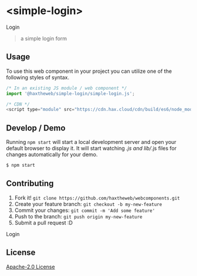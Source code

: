 # &lt;simple-login&gt;

Login
> a simple login form

## Usage
To use this web component in your project you can utilize one of the following styles of syntax.

```js
/* In an existing JS module / web component */
import '@haxtheweb/simple-login/simple-login.js';

/* CDN */
<script type="module" src="https://cdn.hax.cloud/cdn/build/es6/node_modules/@haxtheweb/simple-login/simple-login.js"></script>
```

## Develop / Demo
Running `npm start` will start a local development server and open your default browser to display it. It will start watching *.js and lib/*.js files for changes automatically for your demo.
```bash
$ npm start
```


## Contributing

1. Fork it! `git clone https://github.com/haxtheweb/webcomponents.git`
2. Create your feature branch: `git checkout -b my-new-feature`
3. Commit your changes: `git commit -m 'Add some feature'`
4. Push to the branch: `git push origin my-new-feature`
5. Submit a pull request :D

Login

## License
[Apache-2.0 License](http://opensource.org/licenses/Apache-2.0)